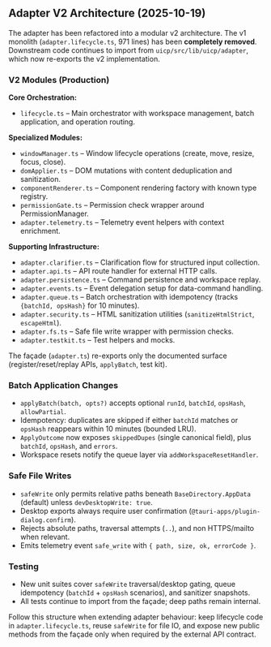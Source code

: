## Adapter V2 Architecture (2025-10-19)

The adapter has been refactored into a modular v2 architecture. The v1 monolith (`adapter.lifecycle.ts`, 971 lines) has been **completely removed**. Downstream code continues to import from `uicp/src/lib/uicp/adapter`, which now re-exports the v2 implementation.

### V2 Modules (Production)

**Core Orchestration:**

- `lifecycle.ts` – Main orchestrator with workspace management, batch application, and operation routing.

**Specialized Modules:**

- `windowManager.ts` – Window lifecycle operations (create, move, resize, focus, close).
- `domApplier.ts` – DOM mutations with content deduplication and sanitization.
- `componentRenderer.ts` – Component rendering factory with known type registry.
- `permissionGate.ts` – Permission check wrapper around PermissionManager.
- `adapter.telemetry.ts` – Telemetry event helpers with context enrichment.

**Supporting Infrastructure:**

- `adapter.clarifier.ts` – Clarification flow for structured input collection.
- `adapter.api.ts` – API route handler for external HTTP calls.
- `adapter.persistence.ts` – Command persistence and workspace replay.
- `adapter.events.ts` – Event delegation setup for data-command handling.
- `adapter.queue.ts` – Batch orchestration with idempotency (tracks `{batchId, opsHash}` for 10 minutes).
- `adapter.security.ts` – HTML sanitization utilities (`sanitizeHtmlStrict`, `escapeHtml`).
- `adapter.fs.ts` – Safe file write wrapper with permission checks.
- `adapter.testkit.ts` – Test helpers and mocks.

The façade (`adapter.ts`) re-exports only the documented surface (register/reset/replay APIs, `applyBatch`, test kit).

### Batch Application Changes

- `applyBatch(batch, opts?)` accepts optional `runId`, `batchId`, `opsHash`, `allowPartial`.
- Idempotency: duplicates are skipped if either `batchId` matches or `opsHash` reappears within 10 minutes (bounded LRU).
- `ApplyOutcome` now exposes `skippedDupes` (single canonical field), plus `batchId`,
  `opsHash`, and `errors`.
- Workspace resets notify the queue layer via `addWorkspaceResetHandler`.

### Safe File Writes

- `safeWrite` only permits relative paths beneath `BaseDirectory.AppData` (default) unless `devDesktopWrite: true`.
- Desktop exports always require user confirmation (`@tauri-apps/plugin-dialog.confirm`).
- Rejects absolute paths, traversal attempts (`..`), and non HTTPS/mailto when relevant.
- Emits telemetry event `safe_write` with `{ path, size, ok, errorCode }`.

### Testing

- New unit suites cover `safeWrite` traversal/desktop gating, queue idempotency (`batchId` + `opsHash` scenarios), and
  sanitizer snapshots.
- All tests continue to import from the façade; deep paths remain internal.

Follow this structure when extending adapter behaviour: keep lifecycle code in `adapter.lifecycle.ts`, reuse `safeWrite`
for file IO, and expose new public methods from the façade only when required by the external API contract.
